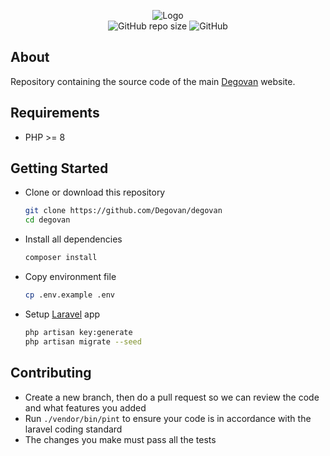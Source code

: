 <p align="center">
    <img src="https://avatars.githubusercontent.com/u/74700238?s=200&v=4" alt="Logo"><br>
    <img alt="GitHub repo size" src="https://img.shields.io/github/repo-size/Degovan/degovan">
    <img alt="GitHub" src="https://img.shields.io/github/license/Degovan/degovan">
</p>


## About
Repository containing the source code of the main [Degovan](https://degovan.com) website.


## Requirements
- PHP >= 8


## Getting Started
- Clone or download this repository
    ```bash
    git clone https://github.com/Degovan/degovan
    cd degovan
    ```
    
- Install all dependencies
    ```bash
    composer install
    ```
    
- Copy environment file
    ```bash
    cp .env.example .env
    ```
    
- Setup [Laravel](https://laravel.com) app
    ```bash
    php artisan key:generate
    php artisan migrate --seed
    ```
    
    
## Contributing
- Create a new branch, then do a pull request so we can review the code and what features you added
- Run ``./vendor/bin/pint`` to ensure your code is in accordance with the laravel coding standard
- The changes you make must pass all the tests
 
